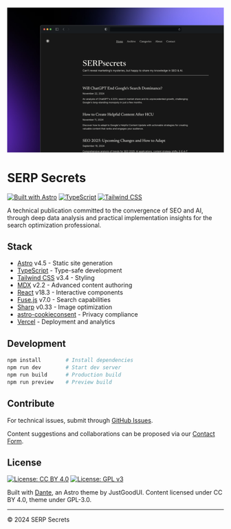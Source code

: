 ![Cover Image](https://github.com/filippodanesi/serp-secrets.com/blob/main/public/36shots_so.png)

# SERP Secrets

[![Built with Astro](https://img.shields.io/badge/Built%20with-Astro-171717.svg?style=for-the-badge&logo=astro&logoColor=F2F1EC)](https://astro.build)
[![TypeScript](https://img.shields.io/badge/TypeScript-171717?style=for-the-badge&logo=typescript&logoColor=F2F1EC)](https://www.typescriptlang.org/)
[![Tailwind CSS](https://img.shields.io/badge/Tailwind_CSS-171717?style=for-the-badge&logo=tailwind-css&logoColor=F2F1EC)](https://tailwindcss.com/)

A technical publication committed to the convergence of SEO and AI, through deep data analysis and practical implementation insights for the search optimization professional.

## Stack

- [Astro](https://astro.build) v4.5 - Static site generation
- [TypeScript](https://www.typescriptlang.org/) - Type-safe development
- [Tailwind CSS](https://tailwindcss.com/) v3.4 - Styling
- [MDX](https://mdxjs.com/) v2.2 - Advanced content authoring
- [React](https://react.dev/) v18.3 - Interactive components
- [Fuse.js](https://www.fusejs.io/) v7.0 - Search capabilities
- [Sharp](https://sharp.pixelplumbing.com/) v0.33 - Image optimization
- [astro-cookieconsent](https://github.com/jop-software/astro-cookieconsent) - Privacy compliance
- [Vercel](https://vercel.com) - Deployment and analytics

## Development

```bash
npm install        # Install dependencies
npm run dev        # Start dev server
npm run build      # Production build
npm run preview    # Preview build
```

## Contribute

For technical issues, submit through [GitHub Issues](https://github.com/JustGoodUI/dante-astro-theme/issues). 

Content suggestions and collaborations can be proposed via our [Contact Form](https://www.serp-secrets.com/contact).

## License

[![License: CC BY 4.0](https://img.shields.io/badge/License-CC_BY_4.0-171717?style=for-the-badge&logoColor=F2F1EC)](https://creativecommons.org/licenses/by/4.0/)
[![License: GPL v3](https://img.shields.io/badge/License-GPLv3-171717?style=for-the-badge&logoColor=F2F1EC)](https://www.gnu.org/licenses/gpl-3.0)

Built with [Dante](https://justgoodui.com/), an Astro theme by JustGoodUI. Content licensed under CC BY 4.0, theme under GPL-3.0.

---

© 2024 SERP Secrets
